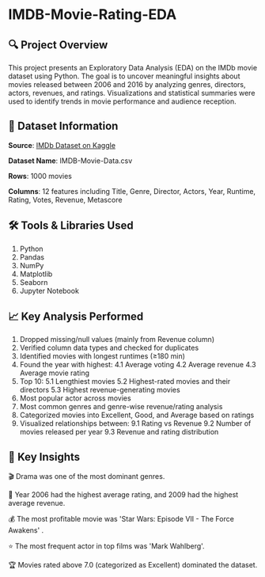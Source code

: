 # IMDB-Movie-Rating-EDA
## 🔍 Project Overview

This project presents an Exploratory Data Analysis (EDA) on the IMDb movie dataset using Python. The goal is to uncover meaningful insights about movies released between 2006 and 2016 by analyzing genres, directors, actors, revenues, and ratings. Visualizations and statistical summaries were used to identify trends in movie performance and audience reception.

## 📁 **Dataset Information**

**Source**: [IMDb Dataset on Kaggle](https://www.kaggle.com/datasets/PromptCloudHQ/imdb-data)

**Dataset Name**: IMDB-Movie-Data.csv

**Rows**: 1000 movies

**Columns**: 12 features including Title, Genre, Director, Actors, Year, Runtime, Rating, Votes, Revenue, Metascore

## 🛠️ **Tools & Libraries Used**

1. Python
2. Pandas
3. NumPy
4. Matplotlib
5. Seaborn
6. Jupyter Notebook

## 📈 **Key Analysis Performed**

1. Dropped missing/null values (mainly from Revenue column)
2. Verified column data types and checked for duplicates
3. Identified movies with longest runtimes (≥180 min)
4. Found the year with highest:
                                 4.1 Average voting
                                 4.2 Average revenue 
                                 4.3 Average movie rating
5. Top 10:
                                 5.1 Lengthiest movies
                                 5.2 Highest-rated movies and their directors
                                 5.3 Highest revenue-generating movies
6. Most popular actor across movies
7. Most common genres and genre-wise revenue/rating analysis
8. Categorized movies into Excellent, Good, and Average based on ratings
9. Visualized relationships between:
                                 9.1 Rating vs Revenue
                                 9.2 Number of movies released per year
                                 9.3 Revenue and rating distribution

## 📌 **Key Insights**

🎬 Drama was one of the most dominant genres.

📅 Year 2006 had the highest average rating, and 2009 had the highest average revenue.

💰 The most profitable movie was 'Star Wars: Episode VII - The Force Awakens' .

⭐ The most frequent actor in top films was 'Mark Wahlberg'.

🏆 Movies rated above 7.0 (categorized as Excellent) dominated the dataset.



